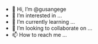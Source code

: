 - 👋 Hi, I’m @gusangege
- 👀 I’m interested in ...
- 🌱 I’m currently learning ...
- 💞️ I’m looking to collaborate on ...
- 📫 How to reach me ...

<!---
gusangege/gusangege is a ✨ special ✨ repository because its `README.md` (this file) appears on your GitHub profile.
You can click the Preview link to take a look at your changes.
--->
